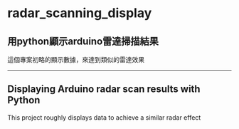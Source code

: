 # radar_scanning_display
## 用python顯示arduino雷達掃描結果
這個專案初略的顯示數據，來達到類似的雷達效果

---

## Displaying Arduino radar scan results with Python
This project roughly displays data to achieve a similar radar effect
